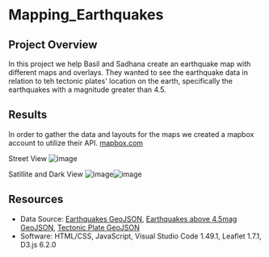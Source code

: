 # Mapping_Earthquakes

## Project Overview 
In this project we help Basil and Sadhana create an earthquake map with different maps and overlays. They wanted to see the earthquake data in relation to teh tectonic plates' location on the earth, specifically the earthquakes with a magnitude greater than 4.5. 

## Results 

In order to gather the data and layouts for the maps we created a mapbox account to utilize their API. 
[mapbox.com](https://www.mapbox.com/)

Street View
![image](https://user-images.githubusercontent.com/92435456/152704090-7ca0a471-104e-417a-ab44-77cddbe0afc3.png)

Satillite and Dark View
![image](https://user-images.githubusercontent.com/92435456/152704112-df053388-1af5-4e43-87cd-3a559e9889e0.png)![image](https://user-images.githubusercontent.com/92435456/152704122-cee7f1db-90bd-48df-8108-b513a0476bdc.png)

## Resources 

- Data Source: [Earthquakes GeoJSON](https://earthquake.usgs.gov/earthquakes/feed/v1.0/summary/all_week.geojson), [Earthquakes above 4.5mag GeoJSON](https://earthquake.usgs.gov/earthquakes/feed/v1.0/summary/4.5_week.geojson), [Tectonic Plate GeoJSON](https://raw.githubusercontent.com/fraxen/tectonicplates/master/GeoJSON/PB2002_boundaries.json)
- Software: HTML/CSS, JavaScript, Visual Studio Code 1.49.1, Leaflet 1.7.1, D3.js 6.2.0
